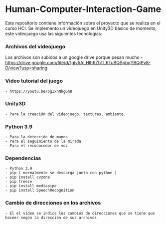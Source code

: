 # Human-Computer-Interaction-Game
Este repositorio contiene información sobre el proyecto que se realiza en el curso HCI. Se implemento un videojuego en Unity3D básico de momento, este videojuego usa las siguientes tecnologías:
### Archivos del videojuego
Los archivos son subidos a un google drive porque pesan mucho
    - https://drive.google.com/file/d/1gIv5ALHlh6ZhTL6TuBQSpbqYBQjPv8-D/view?usp=sharing
### Video tutorial del juego
    - https://youtu.be/ogIxnNhgGh8
### Unity3D
    - Para la creación del videojuego, texturas, ambiente.
### Python 3.9
    - Para la detección de manos
    - Para el seguimiento de la mirada
    - Para el reconocedor de voz

### Dependencias
    - Python 3.9
    - pip ( normalmente se descarga junto con python )
    - pip install cvzone
    - pip freeze
    - pip install mediapipe
    - pip install SpeechRecognition

 ### Cambio de direcciones en los archivos
    - El el video se indica los cambios de direcciones que se tiene que haceer según la dirección de sus archivos
    


